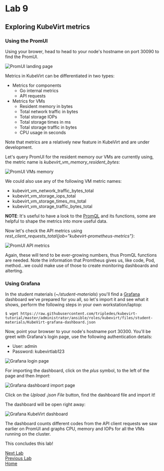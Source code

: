 # Lab 9

## Exploring KubeVirt metrics

### Using the PromUI

Using your brower, head to head to your node's hostname on port 30090 to find the PromUI.

![PromUI landing page](images/promui-01.png)

Metrics in KubeVirt can be differentiated in two types:

* Metrics for components
  * Go internal metrics
  * API requests
* Metrics for VMs
  * Resident memory in bytes
  * Total network traffic in bytes
  * Total storage IOPs
  * Total storage times in ms
  * Total storage traffic in bytes
  * CPU usage in seconds

Note that metrics are a relatively new feature in KubeVirt and are under development.

Let's query PromUI for the resident memory our VMs are currently using, the metric name is *kubevirt_vm_memory_resident_bytes*:

![PromUI VMs memory](images/promui-02.png)

We could also use any of the following VM metric names:

* kubevirt_vm_network_traffic_bytes_total
* kubevirt_vm_storage_iops_total
* kubevirt_vm_storage_times_ms_total
* kubevirt_vm_storage_traffic_bytes_total

**NOTE**: It's useful to have a look to the [PromQL](https://prometheus.io/docs/prometheus/latest/querying/basics/) and its functions, some are helpful to shape the metrics into more useful data.

Now let's check the API metrics using *rest_client_requests_total{job="kubevirt-prometheus-metrics"}*:

![PromUI API metrics](images/promui-03.png)

Again, these will tend to be ever-growing numbers, thus PromQL functions are needed. Note the information that Promtheus gives us, like code, Pod, method...we could make use of those to create monitoring dashboards and alterting.

### Using Grafana

In the student materials (*~/student-materials*) you'll find a [Grafana](https://grafana.org) dashboard we've prepared for you all, so let's import it and see what it shows, perform the following steps in your own workstation/laptop:

```console
$ wget https://raw.githubusercontent.com/tripledes/kubevirt-tutorial/master/administrator/ansible/roles/kubevirt/files/student-materials/KubeVirt-grafana-dashboard.json
```

Now, point your browser to your node's hostname port 30300. You'll be greet with Grafana's login page, use the following authentication details:

* User: admin
* Password: kubevirtlab123

![Grafana login page](images/grafana-01.png)

For importing the dashboard, click on the *plus* symbol, to the left of the page and then *Import*:

![Grafana dashboard import page](images/grafana-02.png)

Click on the *Upload .json File* button, find the dashboard file and import it!

The dashboard will be open right away:

![Grafana KubeVirt dashboard](images/grafana-03.png)

The dashboard counts different codes from the API client requests we saw earlier on PromUI and graphs CPU, memory and IOPs for all the VMs running on the cluster.


This concludes this lab!

[Next Lab](../lab10/lab10.md)\
[Previous Lab](../lab8/lab8.md)\
[Home](../../README.md)
